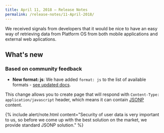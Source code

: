 ```yaml
---
title: April 11, 2018 — Release Notes
permalink: /release-notes/11-April-2018/
---
```


We received signals from developers that it would be nice to have an easy way of retrieving data from Platform OS from both mobile applications and external web aplications.

## What's new

### Based on community feedback

* **New format: js**: We have added `format: js` to the list of available formats - [see updated docs](/getting-started/pages/page).

This change allows you to create page that will respond with `Content-Type: application/javascript` header, which means it can contain [JSONP](https://www.sitepoint.com/jsonp-examples/) content.

{% include alert/note.html content="Security of user data is very important to us, so before we come up with the best solution on the market, we provide standard JSONP solution." %}
